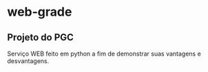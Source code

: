 # web-grade

## Projeto do PGC

Serviço WEB feito em python a fim de demonstrar suas vantagens e desvantagens.